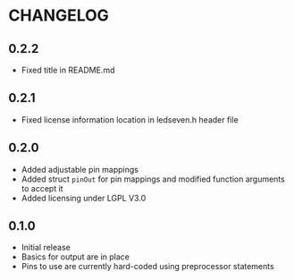 CHANGELOG
=========
## 0.2.2 ##
* Fixed title in README.md

## 0.2.1 ##
* Fixed license information location in ledseven.h header file

## 0.2.0 ##
* Added adjustable pin mappings
* Added struct `pinOut` for pin mappings and modified function arguments to
  accept it
* Added licensing under LGPL V3.0

## 0.1.0 ##
* Initial release
* Basics for output are in place
* Pins to use are currently hard-coded using preprocessor statements
